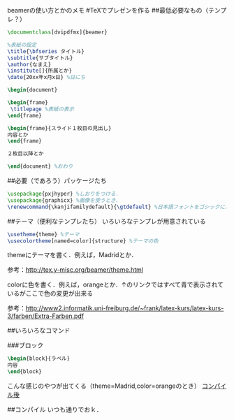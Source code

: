 beamerの使い方とかのメモ
#TeXでプレゼンを作る
##最低必要なもの（テンプレ？）

```tex
\documentclass[dvipdfmx]{beamer}

%表紙の設定
\title{\bfseries タイトル}
\subtitle{サブタイトル}
\author{なまえ}
\institute[]{所属とか}
\date{20xx年x月x日} %日にち

\begin{document}

\begin{frame}
 \titlepage %表紙の表示
\end{frame}

\begin{frame}{スライド１枚目の見出し}
内容とか
\end{frame}

２枚目以降とか

\end{document} %おわり
```

##必要（であろう）パッケージたち
```tex
\usepackage{pxjhyper} %しおりをつける．
\usepackage{graphicx} %画像を使うとき．
\renewcommand{\kanjifamilydefault}{\gtdefault} %日本語フォントをゴシックに．

```

##テーマ（便利なテンプレたち）
いろいろなテンプレが用意されている
```tex
\usetheme{theme} %テーマ
\usecolortheme[named=color]{structure} %テーマの色
```
themeにテーマを書く．例えば，Madridとか．


参考：http://tex.y-misc.org/beamer/theme.html

colorに色を書く．例えば，orangeとか．↑のリンクではすべて青で表示されているがここで色の変更が出来る


参考：http://www2.informatik.uni-freiburg.de/~frank/latex-kurs/latex-kurs-3/farben/Extra-Farben.pdf

##いろいろなコマンド

###ブロック
```tex
\begin{block}{ラベル} 
内容
\end{block}
```
こんな感じのやつが出てくる（theme=Madrid,color=orangeのとき）
[コンパイル後](wiki/beamer.png)

##コンパイル
いつも通りでおｋ．
